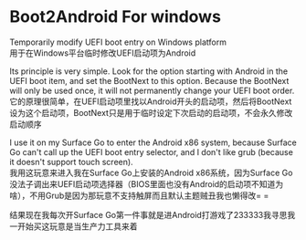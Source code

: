 # Boot2Android For windows

Temporarily modify UEFI boot entry on Windows platform  
用于在Windows平台临时修改UEFI启动项为Android  

Its principle is very simple. Look for the option starting with Android in the UEFI boot item, and set the BootNext to this option. Because the BootNext will only be used once, it will not permanently change your UEFI boot order.  
它的原理很简单，在UEFI启动项里找以Android开头的启动项，然后将BootNext设为这个启动项，BootNext只是用于临时设定下次启动的启动项，不会永久修改启动顺序  

I use it on my Surface Go to enter the Android x86 system, because Surface Go can't call up the UEFI boot entry selector, and I don't like grub (because it doesn't support touch screen).  
我用这玩意来进入我在Surface Go上安装的Android x86系统，因为Surface Go没法子调出来UEFI启动项选择器（BIOS里面也没有Android的启动项不知道为啥），不用Grub是因为那玩意不支持触屏而且默认主题贼丑我也懒得改= =  

结果现在我每次开Surface Go第一件事就是进Android打游戏了233333我寻思我一开始买这玩意是当生产力工具来着    